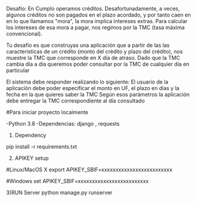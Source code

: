
Desafío: 
En Cumplo operamos créditos. Desafortunadamente, a veces, algunos créditos no son pagados en el plazo acordado, y por tanto caen en en lo que llamamos "mora", la mora implica intereses extras. Para calcular los intereses de esa mora a pagar, nos regimos por la TMC (tasa máxima convencional). 

Tu desafío es que construyas una aplicación que a partir de las las características de un crédito (monto del crédito  y plazo del crédito), nos muestre la TMC que corresponde en X día de atraso. Dado que la TMC cambia día a día queremos poder consultar por la TMC de cualquier día en particular 

El sistema debe responder realizando lo siguiente: 
El usuario de la aplicación debe poder especificar el monto en UF, el plazo en días y la fecha en la que quieres saber la TMC
Según esos parámetros la aplicación debe entregar la TMC correspondiente al día consultado

#Para iniciar proyecto localmente 

-Python 3.8
-Dependencias: django , requests



1) Dependency

pip install -r requirements.txt

2) APIKEY setup

#Linux/MacOS X
export APIKEY_SBIF=xxxxxxxxxxxxxxxxxxxxxxxxx

#Windows 
set APIKEY_SBIF=xxxxxxxxxxxxxxxxxxxxxxxxx

3)RUN Server
python manage.py runserver


